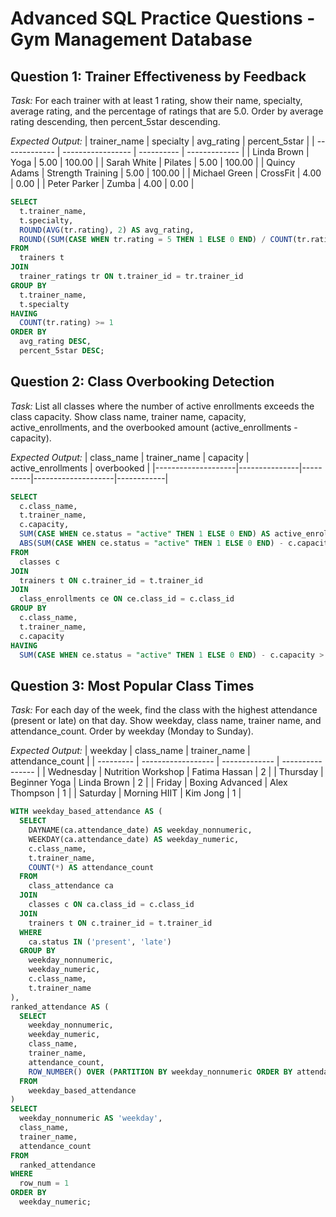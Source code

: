 # Advanced SQL Practice Questions - Gym Management Database

## Question 1: Trainer Effectiveness by Feedback
*Task:* For each trainer with at least 1 rating, show their name, specialty, average rating, and the percentage of ratings that are 5.0. Order by average rating descending, then percent_5star descending.

*Expected Output:*
| trainer_name  | specialty         | avg_rating | percent_5star |
| ------------- | ----------------- | ---------- | ------------- |
| Linda Brown   | Yoga              | 5.00       | 100.00        |
| Sarah White   | Pilates           | 5.00       | 100.00        |
| Quincy Adams  | Strength Training | 5.00       | 100.00        |
| Michael Green | CrossFit          | 4.00       | 0.00          |
| Peter Parker  | Zumba             | 4.00       | 0.00          |

```sql
SELECT
  t.trainer_name,
  t.specialty,
  ROUND(AVG(tr.rating), 2) AS avg_rating,
  ROUND((SUM(CASE WHEN tr.rating = 5 THEN 1 ELSE 0 END) / COUNT(tr.rating) * 100), 2) AS percent_5star
FROM
  trainers t
JOIN
  trainer_ratings tr ON t.trainer_id = tr.trainer_id
GROUP BY
  t.trainer_name,
  t.specialty
HAVING
  COUNT(tr.rating) >= 1
ORDER BY
  avg_rating DESC,
  percent_5star DESC;
```

## Question 2: Class Overbooking Detection
*Task:* List all classes where the number of active enrollments exceeds the class capacity. Show class name, trainer name, capacity, active_enrollments, and the overbooked amount (active_enrollments - capacity).

*Expected Output:*
| class_name         | trainer_name   | capacity | active_enrollments | overbooked |
|--------------------|---------------|----------|--------------------|------------|


```sql
SELECT
  c.class_name,
  t.trainer_name,
  c.capacity,
  SUM(CASE WHEN ce.status = "active" THEN 1 ELSE 0 END) AS active_enrollments,
  ABS(SUM(CASE WHEN ce.status = "active" THEN 1 ELSE 0 END) - c.capacity)  AS overbooked
FROM
  classes c
JOIN
  trainers t ON c.trainer_id = t.trainer_id
JOIN
  class_enrollments ce ON ce.class_id = c.class_id
GROUP BY
  c.class_name,
  t.trainer_name,
  c.capacity
HAVING
  SUM(CASE WHEN ce.status = "active" THEN 1 ELSE 0 END) - c.capacity > 0;
```

## Question 3: Most Popular Class Times
*Task:* For each day of the week, find the class with the highest attendance (present or late) on that day. Show weekday, class name, trainer name, and attendance_count. Order by weekday (Monday to Sunday).

*Expected Output:*
| weekday   | class_name         | trainer_name  | attendance_count |
| --------- | ------------------ | ------------- | ---------------- |
| Wednesday | Nutrition Workshop | Fatima Hassan | 2                |
| Thursday  | Beginner Yoga      | Linda Brown   | 2                |
| Friday    | Boxing Advanced    | Alex Thompson | 1                |
| Saturday  | Morning HIIT       | Kim Jong      | 1                |

```sql
WITH weekday_based_attendance AS (
  SELECT
    DAYNAME(ca.attendance_date) AS weekday_nonnumeric,
    WEEKDAY(ca.attendance_date) AS weekday_numeric,
    c.class_name,
    t.trainer_name,
    COUNT(*) AS attendance_count
  FROM
    class_attendance ca
  JOIN
    classes c ON ca.class_id = c.class_id
  JOIN
    trainers t ON c.trainer_id = t.trainer_id
  WHERE
    ca.status IN ('present', 'late')
  GROUP BY
    weekday_nonnumeric,
    weekday_numeric,
    c.class_name,
    t.trainer_name
),
ranked_attendance AS (
  SELECT
    weekday_nonnumeric,
    weekday_numeric,
    class_name,
    trainer_name,
    attendance_count,
    ROW_NUMBER() OVER (PARTITION BY weekday_nonnumeric ORDER BY attendance_count DESC) AS row_num
  FROM
    weekday_based_attendance
)
SELECT
  weekday_nonnumeric AS 'weekday',
  class_name,
  trainer_name,
  attendance_count
FROM
  ranked_attendance
WHERE
  row_num = 1
ORDER BY
  weekday_numeric;
```

